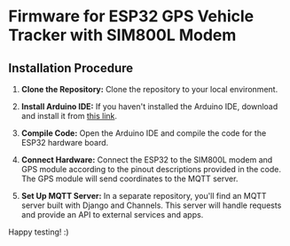 # Firmware for ESP32 GPS Vehicle Tracker with SIM800L Modem

## Installation Procedure

1. **Clone the Repository:**
   Clone the repository to your local environment.

2. **Install Arduino IDE:**
   If you haven't installed the Arduino IDE, download and install it from [this link](https://support.arduino.cc/hc/en-us/articles/360019833020-Download-and-install-Arduino-IDE).

3. **Compile Code:**
   Open the Arduino IDE and compile the code for the ESP32 hardware board.

4. **Connect Hardware:**
   Connect the ESP32 to the SIM800L modem and GPS module according to the pinout descriptions provided in the code. The GPS module will send coordinates to the MQTT server.

5. **Set Up MQTT Server:**
   In a separate repository, you'll find an MQTT server built with Django and Channels. This server will handle requests and provide an API to external services and apps.

Happy testing! :)
